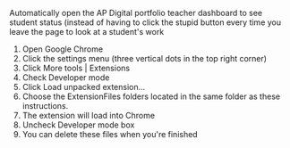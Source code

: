 Automatically open the AP Digital portfolio teacher dashboard to see
student status (instead of having to click the stupid button every time
you leave the page to look at a student's work

1. Open Google Chrome
2. Click the settings menu (three vertical dots in the top right corner)
3. Click More tools | Extensions
4. Check Developer mode
5. Click Load unpacked extension...
6. Choose the ExtensionFiles folders located in the same folder as 
   these instructions.
7. The extension will load into Chrome
8. Uncheck Developer mode box
9. You can delete these files when you're finished

